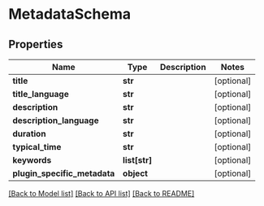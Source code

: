# MetadataSchema

## Properties
Name | Type | Description | Notes
------------ | ------------- | ------------- | -------------
**title** | **str** |  | [optional] 
**title_language** | **str** |  | [optional] 
**description** | **str** |  | [optional] 
**description_language** | **str** |  | [optional] 
**duration** | **str** |  | [optional] 
**typical_time** | **str** |  | [optional] 
**keywords** | **list[str]** |  | [optional] 
**plugin_specific_metadata** | **object** |  | [optional] 

[[Back to Model list]](../README.md#documentation-for-models) [[Back to API list]](../README.md#documentation-for-api-endpoints) [[Back to README]](../README.md)

